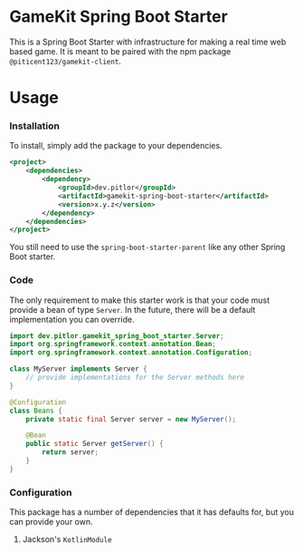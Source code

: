 # GameKit Spring Boot Starter

This is a Spring Boot Starter with infrastructure
for making a real time web based game. It
is meant to be paired with the npm package 
`@piticent123/gamekit-client`. 

# Usage

### Installation

To install, simply add the package to your dependencies.

```xml
<project>
    <dependencies>
        <dependency>
            <groupId>dev.pitlor</groupId>
            <artifactId>gamekit-spring-boot-starter</artifactId>
            <version>x.y.z</version>
        </dependency>
    </dependencies>
</project>
```

You still need to use the `spring-boot-starter-parent` like
any other Spring Boot starter.

### Code

The only requirement to make this starter work is that
your code must provide a bean of type `Server`. In the future,
there will be a default implementation you can override.

```java
import dev.pitlor.gamekit_spring_boot_starter.Server;
import org.springframework.context.annotation.Bean;
import org.springframework.context.annotation.Configuration;

class MyServer implements Server {
    // provide implementations for the Server methods here
}

@Configuration
class Beans {
    private static final Server server = new MyServer();

    @Bean
    public static Server getServer() {
        return server;
    }
}
```

### Configuration

This package has a number of dependencies that it has defaults for,
but you can provide your own.

1. Jackson's `KotlinModule`